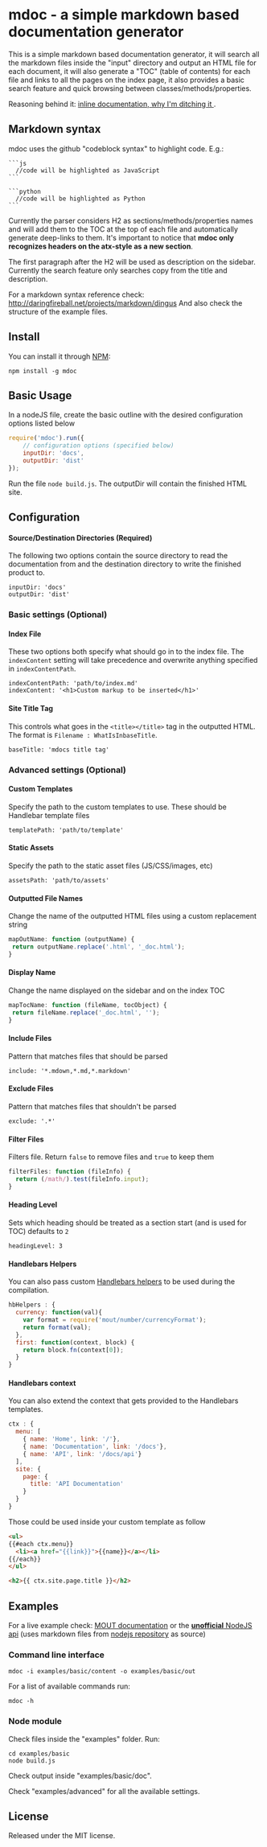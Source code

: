 # mdoc - a simple markdown based documentation generator

This is a simple markdown based documentation generator, it will search all the
markdown files inside the "input" directory and output an HTML file for each
document, it will also generate a "TOC" (table of contents) for each file and
links to all the pages on the index page, it also provides a basic search
feature and quick browsing between classes/methods/properties.

Reasoning behind it: [inline documentation, why I'm ditching it
](http://blog.millermedeiros.com/2011/03/inline-documentation-why-im-ditching-it/).



## Markdown syntax

mdoc uses the github "codeblock syntax" to highlight code. E.g.:


    ```js
      //code will be highlighted as JavaScript
    ```

    ```python
      //code will be highlighted as Python
    ```

Currently the parser considers H2 as sections/methods/properties names and will add them
to the TOC at the top of each file and automatically generate deep-links to them.
It's important to notice that **mdoc only recognizes headers on the atx-style as a
new section**.

The first paragraph after the H2 will be used as description on the sidebar. Currently
the search feature only searches copy from the title and description.

For a markdown syntax reference check: http://daringfireball.net/projects/markdown/dingus
And also check the structure of the example files.



## Install

You can install it through [NPM](http://npmjs.org):

    npm install -g mdoc



## Basic Usage

In a nodeJS file, create the basic outline with the desired configuration options listed below

```javascript
require('mdoc').run({
    // configuration options (specified below)
    inputDir: 'docs',
    outputDir: 'dist'
});
```

Run the file `node build.js`. The outputDir will contain the finished HTML site.



## Configuration

#### Source/Destination Directories (Required)

The following two options contain the source directory to read the documentation from and
the destination directory to write the finished product to.

```
inputDir: 'docs'
outputDir: 'dist'
```

### Basic settings (Optional)

#### Index File

These two options both specify what should go in to the index file. The `indexContent`
setting will take precedence and overwrite anything specified in `indexContentPath`.

```
indexContentPath: 'path/to/index.md'
indexContent: '<h1>Custom markup to be inserted</h1>'
```

#### Site Title Tag

This controls what goes in the `<title></title>` tag in the outputted HTML. The format
is `Filename : WhatIsInbaseTitle`.

`baseTitle: 'mdocs title tag'`

### Advanced settings (Optional)

#### Custom Templates

Specify the path to the custom templates to use. These should be Handlebar template files

`templatePath: 'path/to/template'`

#### Static Assets

Specify the path to the static asset files (JS/CSS/images, etc)

`assetsPath: 'path/to/assets'`

#### Outputted File Names

Change the name of the outputted HTML files using a custom replacement string

```javascript
mapOutName: function (outputName) {
 return outputName.replace('.html', '_doc.html');
}
```

#### Display Name

Change the name displayed on the sidebar and on the index TOC

```javascript
mapTocName: function (fileName, tocObject) {
 return fileName.replace('_doc.html', '');
}
```

#### Include Files

Pattern that matches files that should be parsed

`include: '*.mdown,*.md,*.markdown'`

#### Exclude Files

Pattern that matches files that shouldn't be parsed

`exclude: '.*'`

#### Filter Files

Filters file. Return `false` to remove files and `true` to keep them

```javascript
filterFiles: function (fileInfo) {
  return (/math/).test(fileInfo.input);
}
```

#### Heading Level

Sets which heading should be treated as a section start (and is used for TOC) defaults to `2`

`headingLevel: 3`


#### Handlebars Helpers

You can also pass custom [Handlebars helpers](http://handlebarsjs.com/#helpers)
to be used during the compilation.

```js
hbHelpers : {
  currency: function(val){
    var format = require('mout/number/currencyFormat');
    return format(val);
  },
  first: function(context, block) {
    return block.fn(context[0]);
  }
}
```

#### Handlebars context

You can also extend the context that gets provided to the Handlebars templates.

```js
ctx : {
  menu: [
    { name: 'Home', link: '/'},
    { name: 'Documentation', link: '/docs'},
    { name: 'API', link: '/docs/api'}
  ],
  site: {
    page: {
      title: 'API Documentation'
    }
  }
}
```

Those could be used inside your custom template as follow

```html
<ul>
{{#each ctx.menu}}
  <li><a href="{{link}}">{{name}}</a></li>
{{/each}}
</ul>

<h2>{{ ctx.site.page.title }}</h2>
```

## Examples

For a live example check: [MOUT documentation](http://moutjs.com/docs/latest/)
or the [**unofficial** NodeJS api](http://millermedeiros.github.com/mdoc/examples/node_api/doc/)
(uses markdown files from [nodejs repository](https://github.com/joyent/node/tree/master/doc/api) as source)

### Command line interface

    mdoc -i examples/basic/content -o examples/basic/out

For a list of available commands run:

    mdoc -h


### Node module

Check files inside the "examples" folder. Run:

    cd examples/basic
    node build.js

Check output inside "examples/basic/doc".

Check "examples/advanced" for all the available settings.



## License

Released under the MIT license.
